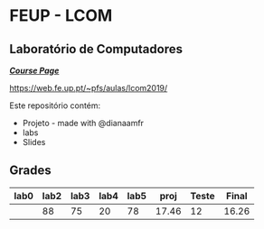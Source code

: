 # FEUP - LCOM 

## Laboratório de Computadores


[***Course Page***](https://sigarra.up.pt/feup/pt/ucurr_geral.ficha_uc_view?pv_ocorrencia_id=436435)

https://web.fe.up.pt/~pfs/aulas/lcom2019/

Este repositório contém:
- Projeto - made with @dianaamfr
- labs
- Slides

## Grades

|lab0 | lab2 | lab3 |lab4|lab5|proj|Teste|Final
|---|---|---|---|---|---|---|---|
|    | 88 | 75 | 20 | 78 | 17.46 | 12 | 16.26 |
